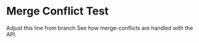 # Merge Conflict Test

Adjust this line from branch See how merge-conflicts are handled with the API.
